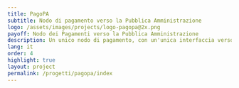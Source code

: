 ```yaml
---
title: PagoPA
subtitle: Nodo di pagamento verso la Pubblica Amministrazione
logo: /assets/images/projects/logo-pagopa@2x.png
payoff: Nodo dei Pagamenti verso la Pubblica Amministrazione
description: Un unico nodo di pagamento, con un'unica interfaccia verso il cittadino, per pagare dai tributi alla gita scolastica dei figli con carte di credito, bonifici o anche via app.
lang: it
order: 4
highlight: true
layout: project
permalink: /progetti/pagopa/index
---
```

